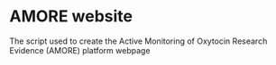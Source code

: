 # AMORE website
The script used to create the Active Monitoring of Oxytocin Research Evidence (AMORE) platform webpage
